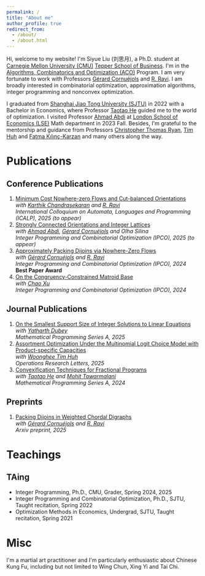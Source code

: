 ```yaml
---
permalink: /
title: "About me"
author_profile: true
redirect_from: 
  - /about/
  - /about.html
---
```


Hi, welcome to my website! I'm Siyue Liu (刘思月), a Ph.D. student at [Carnegie Mellon University (CMU)](https://www.cmu.edu/) [Tepper School of Business](https://www.cmu.edu/tepper/). I'm in the [Algorithms, Combinatorics and Optimization (ACO)](https://aco.math.cmu.edu/) Program. I am very fortunate to work with Professors [Gérard Cornuéjols](https://www.andrew.cmu.edu/user/gc0v/) and [R. Ravi](https://www.contrib.andrew.cmu.edu/~ravi/). I am broadly interested in combinatorial optimization, approximation algorithms, integer programming and nonconvex optimization.

I graduated from [Shanghai Jiao Tong University (SJTU)](https://en.sjtu.edu.cn/) in 2022 with a Bachelor in Economics, where Professor [Taotao He](https://taotaoohe.github.io/) guided me to the world of optimization. I visited Professor [Ahmad Abdi](https://ahmadabdi.com/) at [London School of Economics (LSE)](https://www.lse.ac.uk/mathematics) Math department in 2023 Fall.
Besides, I'm grateful to the mentorship and guidance from Professors [Christopher Thomas Ryan](https://christopher-thomas-ryan.github.io/), [Tim Huh](https://www.sauder.ubc.ca/people/tim-huh) and [Fatma Kılınç-Karzan](https://www.andrew.cmu.edu/user/fkilinc/) and many others along the way.

Publications
======

Conference Publications
------
1. [Minimum Cost Nowhere-zero Flows and Cut-balanced Orientations](https://arxiv.org/abs/2504.18767)\
   *with [Karthik Chandrasekaran](https://karthik.ise.illinois.edu/) and [R. Ravi](https://www.contrib.andrew.cmu.edu/~ravi/)*\
   *International Colloquium on Automata, Languages and Programming (ICALP), 2025 (to appear)*
1. [Strongly Connected Orientations and Integer Lattices](https://arxiv.org/pdf/2410.13665)\
   *with [Ahmad Abdi](https://ahmadabdi.com/), [Gérard Cornuéjols](https://www.andrew.cmu.edu/user/gc0v/) and Olha Silina*\
   *Integer Programming and Combinatorial Optimization (IPCO), 2025 (to appear)*
1. [Approximately Packing Dijoins via Nowhere-Zero Flows](https://link.springer.com/chapter/10.1007/978-3-031-59835-7_6)\
   *with [Gérard Cornuéjols](https://www.andrew.cmu.edu/user/gc0v/) and [R. Ravi](https://www.contrib.andrew.cmu.edu/~ravi/)*\
   *Integer Programming and Combinatorial Optimization (IPCO), 2024*\
   **Best Paper Award**
1. [On the Congruency-Constrained Matroid Base](https://link.springer.com/chapter/10.1007/978-3-031-59835-7_21)\
   *with [Chao Xu](https://chaoxu.prof/)*\
   *Integer Programming and Combinatorial Optimization (IPCO), 2024*

Journal Publications
------
1. [On the Smallest Support Size of Integer Solutions to Linear Equations](https://link.springer.com/article/10.1007/s10107-025-02202-7)\
   *with [Yatharth Dubey](https://sites.google.com/view/yatharthdubey/)*\
   *Mathematical Programming Series A, 2025*
1. [Assortment Optimization Under the Multinomial Logit Choice Model with Product-specific Capacities](https://www.sciencedirect.com/science/article/pii/S0167637724001743)\
   *with [Woonghee Tim Huh](https://www.sauder.ubc.ca/people/tim-huh)*\
   *Operations Research Letters, 2025*
1. [Convexification Techniques for Fractional Programs](https://link.springer.com/article/10.1007/s10107-024-02131-x)\
   *with [Taotao He](https://taotaoohe.github.io/) and [Mohit Tawarmalani](https://www.mohit.prof/)*\
   *Mathematical Programming Series A, 2024*
   
Preprints
------
1. [Packing Dijoins in Weighted Chordal Digraphs](https://arxiv.org/abs/2501.10918)\
   *with [Gérard Cornuéjols](https://www.andrew.cmu.edu/user/gc0v/) and [R. Ravi](https://www.contrib.andrew.cmu.edu/~ravi/)*\
   *Arxiv preprint, 2025*

Teachings
======

TAing
------
* Integer Programming, Ph.D., CMU, Grader, Spring 2024, 2025
* Integer Programming and Combinatorial Optimization, Ph.D., SJTU, Taught recitation, Spring 2022
* Optimization Methods in Economics, Undergrad, SJTU, Taught recitation, Spring 2021

Misc
======
I'm a martial art practitioner and I'm particularly enthusiastic about Chinese Kung Fu, including but not limited to Wing Chun, Xing Yi and Tai Chi.
